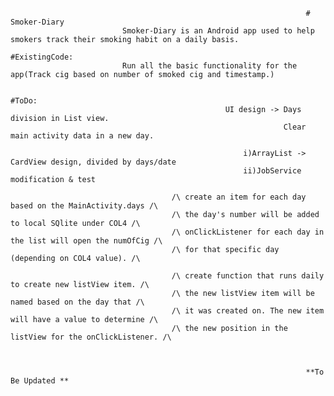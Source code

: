                                                                       # Smoker-Diary
                             Smoker-Diary is an Android app used to help smokers track their smoking habit on a daily basis.
                                                                      #ExistingCode:
                             Run all the basic functionality for the app(Track cig based on number of smoked cig and timestamp.)
                                                                                                                         
                                                                      #ToDo: 
                                                    UI design -> Days division in List view.
                                                                 Clear main activity data in a new day.
																                                                     
                                                        i)ArrayList -> CardView design, divided by days/date
                                                        ii)JobService modification & test

                                        /\ create an item for each day based on the MainActivity.days /\
                                        /\ the day's number will be added to local SQlite under COL4 /\
                                        /\ onClickListener for each day in the list will open the numOfCig /\
                                        /\ for that specific day (depending on COL4 value). /\
													
										/\ create function that runs daily to create new listView item. /\
										/\ the new listView item will be named based on the day that /\
										/\ it was created on. The new item will have a value to determine /\
										/\ the new position in the listView for the onClickListener. /\
													
													
													
                                                                      **To Be Updated **
